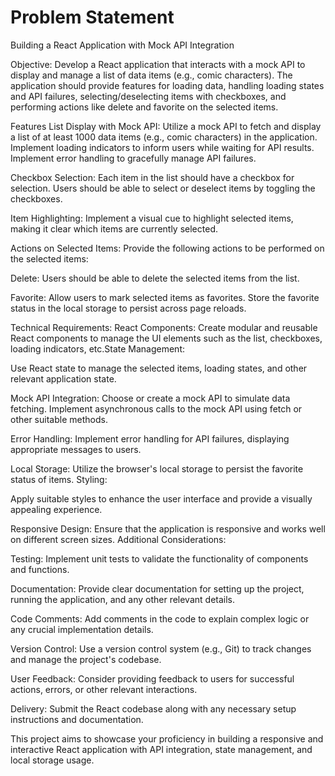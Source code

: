 # Problem Statement
Building a React Application with Mock API Integration

Objective:
Develop a React application that interacts with a mock API to display and manage a list of data items (e.g., comic characters). The application should provide features for loading data, handling loading states and API failures, selecting/deselecting items with checkboxes, and performing actions like delete and favorite on the selected items.

Features
List Display with Mock API:
Utilize a mock API to fetch and display a list of at least 1000 data items
(e.g., comic characters) in the application.
Implement loading indicators to inform users while waiting for API results.
Implement error handling to gracefully manage API failures.

Checkbox Selection:
Each item in the list should have a checkbox for selection.
Users should be able to select or deselect items by toggling the checkboxes.

Item Highlighting:
Implement a visual cue to highlight selected items, making it clear which items are 
currently selected.

Actions on Selected Items:
Provide the following actions to be performed on the selected items:

Delete:
Users should be able to delete the selected items from the list.

Favorite:
Allow users to mark selected items as favorites.
Store the favorite status in the local storage to persist across page reloads.

Technical Requirements:
React Components:
Create modular and reusable React components to manage the UI elements such as the 
list, checkboxes, loading indicators, etc.State Management:

Use React state to manage the selected items, loading states, and other relevant 
application state.

Mock API Integration:
Choose or create a mock API to simulate data fetching.
Implement asynchronous calls to the mock API using fetch or other suitable methods.

Error Handling:
Implement error handling for API failures, displaying appropriate messages to users.

Local Storage:
Utilize the browser's local storage to persist the favorite status of items.
Styling:

Apply suitable styles to enhance the user interface and provide a visually appealing
experience.

Responsive Design:
Ensure that the application is responsive and works well on different screen sizes.
Additional Considerations:

Testing:
Implement unit tests to validate the functionality of components and functions.

Documentation:
Provide clear documentation for setting up the project, running the application, and
any other relevant details.

Code Comments:
Add comments in the code to explain complex logic or any crucial implementation 
details.

Version Control:
Use a version control system (e.g., Git) to track changes and manage the project's 
codebase.

User Feedback:
Consider providing feedback to users for successful actions, errors, or other 
relevant interactions.

Delivery:
Submit the React codebase along with any necessary setup instructions and 
documentation.

This project aims to showcase your proficiency in building a responsive and 
interactive React application with API integration, state management, and 
local storage usage.
